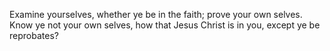 Examine yourselves, whether ye be in the faith; prove your own selves. Know ye not your own selves, how that Jesus Christ is in you, except ye be reprobates?
